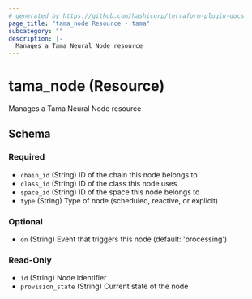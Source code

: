 ```yaml
---
# generated by https://github.com/hashicorp/terraform-plugin-docs
page_title: "tama_node Resource - tama"
subcategory: ""
description: |-
  Manages a Tama Neural Node resource
---
```


# tama_node (Resource)

Manages a Tama Neural Node resource



<!-- schema generated by tfplugindocs -->
## Schema

### Required

- `chain_id` (String) ID of the chain this node belongs to
- `class_id` (String) ID of the class this node uses
- `space_id` (String) ID of the space this node belongs to
- `type` (String) Type of node (scheduled, reactive, or explicit)

### Optional

- `on` (String) Event that triggers this node (default: 'processing')

### Read-Only

- `id` (String) Node identifier
- `provision_state` (String) Current state of the node
